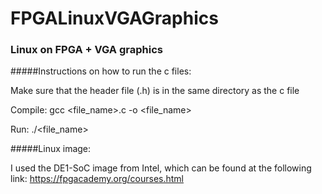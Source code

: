 # FPGALinuxVGAGraphics
### Linux on FPGA + VGA graphics 

#####Instructions on how to run the c files:

Make sure that the header file (.h) is in the same directory as the c file

Compile:
gcc <file_name>.c -o <file_name>

Run:
./<file_name>

#####Linux image:

 I used the DE1-SoC image from Intel, which can be found at the following link: https://fpgacademy.org/courses.html

